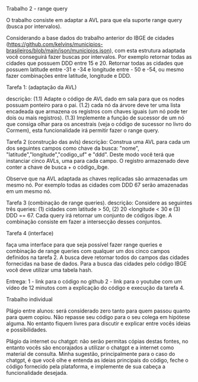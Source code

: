 Trabalho 2 - range query

O trabalho consiste em adaptar a AVL para que ela suporte range query (busca por intervalos). 

Considerando a base dados do trabalho anterior do IBGE de cidades (https://github.com/kelvins/municipios-brasileiros/blob/main/json/municipios.json), com esta estrutura adaptada você conseguirá fazer buscas por intervalos. Por exemplo retornar todas as cidades que possuem DDD entre 15 e 20. Retornar todas as cidades que possuem latitude entre -31 e -34 e longitude entre - 50 e -54, ou mesmo fazer combinações entre latitude, longitude e DDD. 

Tarefa 1: (adaptação da AVL)

descrição: (1.1) Adapte o código de AVL dado em sala para que os nodes possuam ponteiro para o pai. (1.2) cada nó da árvore deve ter uma lista encadeada que armazena os registros com chaves iguais (um nó pode ter dois ou mais registros). (1.3) Implemente a função de sucessor de um nó que consiga olhar para os ancestrais (veja o código de sucessor no livro do Cormem), esta funcionalidade irá permitir fazer o range query. 

Tarefa 2 (construção das avls)
descrição:  Construa uma AVL para cada um dos seguintes campos como chave da busca:  "nome", "latitude","longitude","codigo_uf" e "ddd". Deste modo você terá que instanciar cinco AVLs,  uma para cada campo. O registro armazenado deve conter a chave de busca + o código_ibge.

Observe que na AVL  adaptada as chaves replicadas são armazenadas um mesmo nó. Por exemplo todas as cidades com DDD 67 serão amazenadas em um mesmo nó.

Tarefa 3 (combinação de  range queries).
descrição:  Considere as seguintes três queries: (1) cidades com latitude > 50,  (2) 20 <longitude < 30 e (3) DDD == 67. Cada query irá retornar um conjunto de códigos ibge. A combinação consiste em fazer a intersecção desses conjuntos. 

Tarefa 4 (interface)

faça uma interface para que seja possível fazer range queries e combinação de range queries com qualquer um dos cinco campos definidos na tarefa 2. A busca deve retornar todos do campos das cidades fornecidas na base de dados. Para a busca das cidades pelo código IBGE você deve utilizar uma tabela hash.  

Entrega:
1  -  link para o código no github 
2 -  link para o youtube com um vídeo de 12 minutos com a explicação do código e execução da tarefa 4.  

Trabalho individual

Plágio entre alunos: será considerado zero tanto para quem passou quanto para quem copiou. Não repasse seu código para o seu colega em hipótese alguma. No entanto fiquem livres para discutir e explicar entre vocês ideias e possibilidades. 

Plágio da internet ou chatgpt:  não serão permitas cópias destas fontes, no entanto vocês são encorajados a utilizar o chatgpt e a internet como material de consulta.  Minha sugestão, principalmente para o caso do chatgpt, é que você olhe e entenda as ideias principais do código,  feche o código fornecido pela plataforma, e implemente de sua cabeça a funcionalidade desejada.
